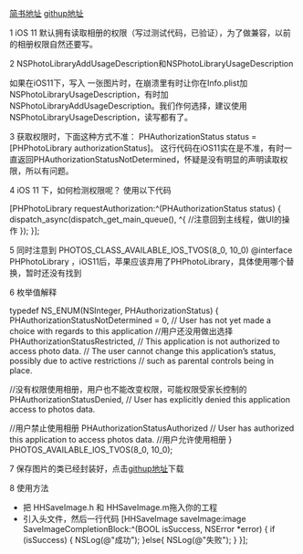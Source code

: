 
[简书地址](https://www.jianshu.com/p/d19b6ca3fab5)
[githup地址](https://github.com/Water95/HHSaveImage.git)

1 iOS 11 默认拥有读取相册的权限（写过测试代码，已验证），为了做兼容，以前的相册权限自然还要写。

2  NSPhotoLibraryAddUsageDescription和NSPhotoLibraryUsageDescription

如果在iOS11下，写入 一张图片时，在崩溃里有时让你在Info.plist加NSPhotoLibraryUsageDescription，有时加NSPhotoLibraryAddUsageDescription。我们作何选择，建议使用NSPhotoLibraryUsageDescription，读写都有了。

3  获取权限时，下面这种方式不准：
PHAuthorizationStatus status = [PHPhotoLibrary authorizationStatus]。
这行代码在iOS11实在是不准，有时一直返回PHAuthorizationStatusNotDetermined，怀疑是没有明显的声明读取权限，所以有问题。

4  iOS 11 下，如何检测权限呢？
使用以下代码

[PHPhotoLibrary requestAuthorization:^(PHAuthorizationStatus status) {
dispatch_async(dispatch_get_main_queue(), ^{
//注意回到主线程，做UI的操作
});
}];

5 同时注意到 PHOTOS_CLASS_AVAILABLE_IOS_TVOS(8_0, 10_0) @interface PHPhotoLibrary ，iOS11后，苹果应该弃用了PHPhotoLibrary，具体使用哪个替换，暂时还没有找到

6 枚举值解释

typedef NS_ENUM(NSInteger, PHAuthorizationStatus) {
PHAuthorizationStatusNotDetermined = 0, // User has not yet made a choice with regards to this application 
//用户还没用做出选择
PHAuthorizationStatusRestricted,        // This application is not authorized to access photo data.
// The user cannot change this application’s status, possibly due to active restrictions
//   such as parental controls being in place.

//没有权限使用相册，用户也不能改变权限，可能权限受家长控制的
PHAuthorizationStatusDenied,            // User has explicitly denied this application access to photos data.

//用户禁止使用相册
PHAuthorizationStatusAuthorized         // User has authorized this application to access photos data.
//用户允许使用相册
} PHOTOS_AVAILABLE_IOS_TVOS(8_0, 10_0);

7 保存图片的类已经封装好，点击[githup地址](https://github.com/Water95/HHSaveImage.git)下载

8 使用方法
* 把 HHSaveImage.h 和 HHSaveImage.m拖入你的工程
* 引入头文件，然后一行代码
[HHSaveImage saveImage:image SaveImageCompletionBlock:^(BOOL isSuccess, NSError *error) {
if (isSuccess) {
NSLog(@"成功");
}else{
NSLog(@"失败");
}
}];
